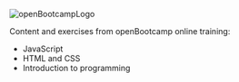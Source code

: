 ![openBootcampLogo](https://user-images.githubusercontent.com/116545851/217324584-36330b9c-26f1-4664-b038-519bc5948703.png)

Content and exercises from openBootcamp online training:

- JavaScript
- HTML and CSS
- Introduction to programming

